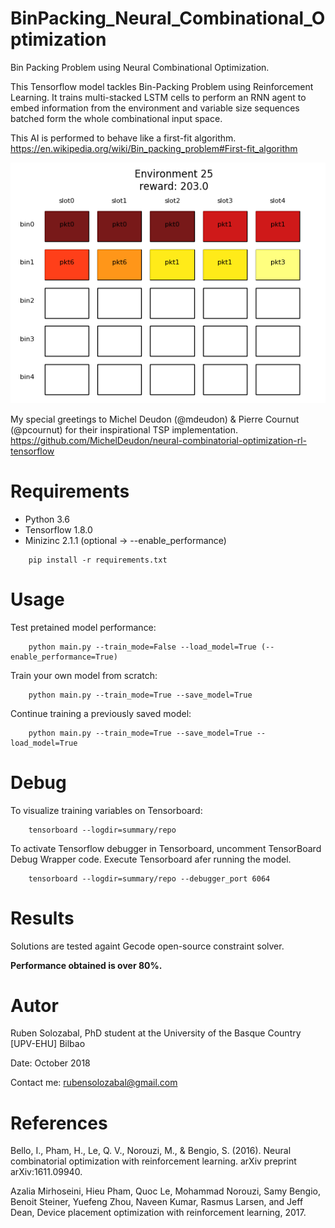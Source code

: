 # BinPacking_Neural_Combinational_Optimization
Bin Packing Problem using Neural Combinational Optimization.

This Tensorflow model tackles Bin-Packing Problem using Reinforcement Learning. It trains multi-stacked LSTM cells to perform an RNN agent to embed information from the environment and variable size sequences batched form the whole combinational input space.

This AI is performed to behave like a first-fit algorithm.
https://en.wikipedia.org/wiki/Bin_packing_problem#First-fit_algorithm

![Proper description what the image is about](img/placement_.png)

My special greetings to Michel Deudon (@mdeudon) & Pierre Cournut (@pcournut) for their inspirational TSP implementation.
https://github.com/MichelDeudon/neural-combinatorial-optimization-rl-tensorflow

# Requirements 

- Python 3.6
- Tensorflow 1.8.0
- Minizinc 2.1.1 (optional -> --enable_performance)
````
    pip install -r requirements.txt
````
# Usage
Test pretained model performance:
```
    python main.py --train_mode=False --load_model=True (--enable_performance=True)
```

Train your own model from scratch:
```
    python main.py --train_mode=True --save_model=True
```

Continue training a previously saved model:
```
    python main.py --train_mode=True --save_model=True --load_model=True
```
# Debug

To visualize training variables on Tensorboard:
```
    tensorboard --logdir=summary/repo
```

To activate Tensorflow debugger in Tensorboard, uncomment TensorBoard Debug Wrapper code. Execute Tensorboard afer running the model.
```
    tensorboard --logdir=summary/repo --debugger_port 6064
```
# Results

Solutions are tested againt Gecode open-source constraint solver.


**Performance obtained is over 80%.**

# Autor

Ruben Solozabal, PhD student at the University of the Basque Country [UPV-EHU] Bilbao

Date: October 2018

Contact me: rubensolozabal@gmail.com

# References

Bello, I., Pham, H., Le, Q. V., Norouzi, M., & Bengio, S. (2016). Neural combinatorial optimization with reinforcement learning. arXiv preprint arXiv:1611.09940.

Azalia Mirhoseini, Hieu Pham, Quoc Le, Mohammad Norouzi, Samy Bengio, Benoit Steiner,
Yuefeng Zhou, Naveen Kumar, Rasmus Larsen, and Jeff Dean, Device placement optimization
with reinforcement learning, 2017.

